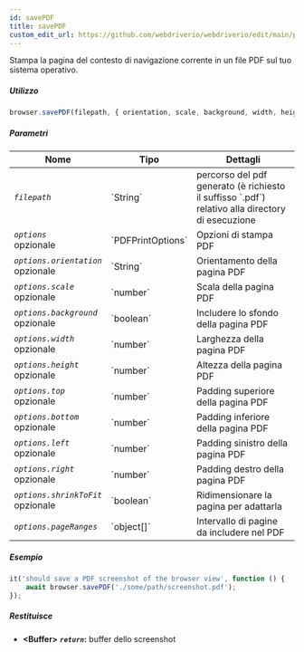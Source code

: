 ```yaml
---
id: savePDF
title: savePDF
custom_edit_url: https://github.com/webdriverio/webdriverio/edit/main/packages/webdriverio/src/commands/browser/savePDF.ts
---
```


Stampa la pagina del contesto di navigazione corrente in un file PDF sul tuo sistema operativo.

##### Utilizzo

```js
browser.savePDF(filepath, { orientation, scale, background, width, height, top, bottom, left, right, shrinkToFit, pageRanges })
```

##### Parametri

<table>
  <thead>
    <tr>
      <th>Nome</th><th>Tipo</th><th>Dettagli</th>
    </tr>
  </thead>
  <tbody>
    <tr>
      <td><code><var>filepath</var></code></td>
      <td>`String`</td>
      <td>percorso del pdf generato (è richiesto il suffisso `.pdf`) relativo alla directory di esecuzione</td>
    </tr>
    <tr>
      <td><code><var>options</var></code><br /><span className="label labelWarning">opzionale</span></td>
      <td>`PDFPrintOptions`</td>
      <td>Opzioni di stampa PDF</td>
    </tr>
    <tr>
      <td><code><var>options.orientation</var></code><br /><span className="label labelWarning">opzionale</span></td>
      <td>`String`</td>
      <td>Orientamento della pagina PDF</td>
    </tr>
    <tr>
      <td><code><var>options.scale</var></code><br /><span className="label labelWarning">opzionale</span></td>
      <td>`number`</td>
      <td>Scala della pagina PDF</td>
    </tr>
    <tr>
      <td><code><var>options.background</var></code><br /><span className="label labelWarning">opzionale</span></td>
      <td>`boolean`</td>
      <td>Includere lo sfondo della pagina PDF</td>
    </tr>
    <tr>
      <td><code><var>options.width</var></code><br /><span className="label labelWarning">opzionale</span></td>
      <td>`number`</td>
      <td>Larghezza della pagina PDF</td>
    </tr>
    <tr>
      <td><code><var>options.height</var></code><br /><span className="label labelWarning">opzionale</span></td>
      <td>`number`</td>
      <td>Altezza della pagina PDF</td>
    </tr>
    <tr>
      <td><code><var>options.top</var></code><br /><span className="label labelWarning">opzionale</span></td>
      <td>`number`</td>
      <td>Padding superiore della pagina PDF</td>
    </tr>
    <tr>
      <td><code><var>options.bottom</var></code><br /><span className="label labelWarning">opzionale</span></td>
      <td>`number`</td>
      <td>Padding inferiore della pagina PDF</td>
    </tr>
    <tr>
      <td><code><var>options.left</var></code><br /><span className="label labelWarning">opzionale</span></td>
      <td>`number`</td>
      <td>Padding sinistro della pagina PDF</td>
    </tr>
    <tr>
      <td><code><var>options.right</var></code><br /><span className="label labelWarning">opzionale</span></td>
      <td>`number`</td>
      <td>Padding destro della pagina PDF</td>
    </tr>
    <tr>
      <td><code><var>options.shrinkToFit</var></code><br /><span className="label labelWarning">opzionale</span></td>
      <td>`boolean`</td>
      <td>Ridimensionare la pagina per adattarla</td>
    </tr>
    <tr>
      <td><code><var>options.pageRanges</var></code></td>
      <td>`object[]`</td>
      <td>Intervallo di pagine da includere nel PDF</td>
    </tr>
  </tbody>
</table>

##### Esempio

```js title="savePDF.js"
it('should save a PDF screenshot of the browser view', function () {
    await browser.savePDF('./some/path/screenshot.pdf');
});
```

##### Restituisce

- **&lt;Buffer&gt;**
            **<code><var>return</var></code>:**    buffer dello screenshot